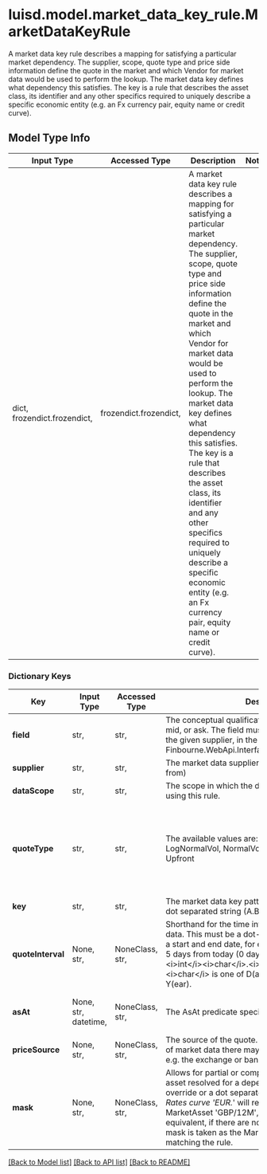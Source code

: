 # luisd.model.market_data_key_rule.MarketDataKeyRule

A market data key rule describes a mapping for satisfying a particular market dependency. The supplier, scope, quote type and price side  information define the quote in the market and which Vendor for market data would be used to perform the lookup.  The market data key defines what dependency this satisfies. The key is a rule that describes the asset class, its identifier and any other  specifics required to uniquely describe a specific economic entity (e.g. an Fx currency pair, equity name or credit curve).

## Model Type Info
Input Type | Accessed Type | Description | Notes
------------ | ------------- | ------------- | -------------
dict, frozendict.frozendict,  | frozendict.frozendict,  | A market data key rule describes a mapping for satisfying a particular market dependency. The supplier, scope, quote type and price side  information define the quote in the market and which Vendor for market data would be used to perform the lookup.  The market data key defines what dependency this satisfies. The key is a rule that describes the asset class, its identifier and any other  specifics required to uniquely describe a specific economic entity (e.g. an Fx currency pair, equity name or credit curve). | 

### Dictionary Keys
Key | Input Type | Accessed Type | Description | Notes
------------ | ------------- | ------------- | ------------- | -------------
**field** | str,  | str,  | The conceptual qualification for the field, such as bid, mid, or ask.  The field must be one of a defined set for the given supplier, in the same way as it  is for the Finbourne.WebApi.Interface.Dto.Quotes.QuoteSeriesId | 
**supplier** | str,  | str,  | The market data supplier (where the data comes from) | 
**dataScope** | str,  | str,  | The scope in which the data should be found when using this rule. | 
**quoteType** | str,  | str,  | The available values are: Price, Spread, Rate, LogNormalVol, NormalVol, ParSpread, IsdaSpread, Upfront | must be one of ["Price", "Spread", "Rate", "LogNormalVol", "NormalVol", "ParSpread", "IsdaSpread", "Upfront", ] 
**key** | str,  | str,  | The market data key pattern which this is a rule for. A dot separated string (A.B.C.D.*) | 
**quoteInterval** | None, str,  | NoneClass, str,  | Shorthand for the time interval used to select market data. This must be a dot-separated string              nominating a start and end date, for example &#x27;5D.0D&#x27; to look back 5 days from today (0 days ago). The syntax              is &lt;i&gt;int&lt;/i&gt;&lt;i&gt;char&lt;/i&gt;.&lt;i&gt;int&lt;/i&gt;&lt;i&gt;char&lt;/i&gt;, where &lt;i&gt;char&lt;/i&gt; is one of D(ay), W(eek), M(onth) or Y(ear). | [optional] 
**asAt** | None, str, datetime,  | NoneClass, str,  | The AsAt predicate specification. | [optional] value must conform to RFC-3339 date-time
**priceSource** | None, str,  | NoneClass, str,  | The source of the quote. For a given provider/supplier of market data there may be an additional qualifier, e.g. the exchange or bank that provided the quote | [optional] 
**mask** | None, str,  | NoneClass, str,  | Allows for partial or complete override of the market asset resolved for a dependency  Either a named override or a dot separated string (A.B.C.D.*).  e.g. for Rates curve &#x27;EUR.*&#x27; will replace the resolve MarketAsset &#x27;GBP/12M&#x27;, &#x27;GBP/3M&#x27; with the EUR equivalent, if there  are no wildcards in the mask, the mask is taken as the MarketAsset for any dependency matching the rule. | [optional] 

[[Back to Model list]](../../README.md#documentation-for-models) [[Back to API list]](../../README.md#documentation-for-api-endpoints) [[Back to README]](../../README.md)

